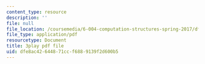 ```yaml
---
content_type: resource
description: ''
file: null
file_location: /coursemedia/6-004-computation-structures-spring-2017/dfe8ac42644871ccf6889139f2d600b5_ckZo366TWGk.pdf
file_type: application/pdf
resourcetype: Document
title: 3play pdf file
uid: dfe8ac42-6448-71cc-f688-9139f2d600b5
---
```

